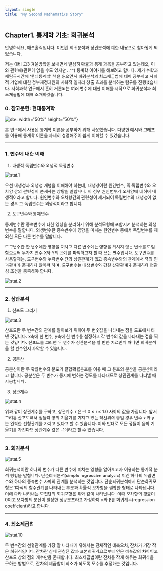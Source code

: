 ```yaml
---
layout: single
title: "My Second Mathematics Story"
---
```


## Chapter1. 통계학 기초: 회귀분석

안녕하세요, 매쓰홀릭입니다. 이번엔 회귀분석과 상관분석에 대한 내용으로 찾아뵙게 되었습니다. 

저는 예비 고3 겨울방학을 보내면서 열심히 확률과 통계 과목을 공부하고 있는데요, 이와 관련해(관련이 없을 수도 있지만 ..^^) 통계학 이야기를 해보려고 합니다. 제가 수학과제탐구시간에 ‘현대통계학’ 책을 읽으면서 회귀분석과 최소제곱법에 대해 공부하고 사회적 기업에 대한 정부재정지원의 사회적 일자리 창출 효과를 분석하는 탐구를 진행했습니다. 사회과학 연구에서 흔히 거론되는 여러 변수에 대한 이해를 시작으로 회귀분석과 최소제곱법에 대해 소개하겠습니다. 

### 0. 참고문헌: 현대통계학

![sb](/assets/images/sb.JPG){: width="50%" height="50%"}

본 연구에서 사용된 통계학 이론을 공부하기 위해 사용했습니다. 다양한 예시와 그래프를 이용해 통계학 이론을 자세히 설명해주어 쉽게 이해할 수 있었습니다.

---

### 1. 변수에 대한 이해

1. 내생적 독립변수와 외생적 독립변수


![stat.1](/assets/images/stat.1.PNG)

우선 내생성과 외생성 개념을 이해해야 하는데, 내생성이란 원인변수, 즉 독립변수와 오차항 간의 관련성이 존재하는 상황을 말합니다. 이 경우 원인변수가 오차항에 대하여 내생적이라고 합니다. 원인변수와 오차항간의 관련성이 제거되어 독립변수의 내생성이 없는 경우 그 독립변수는 외생적이라고 합니다. 



2. 도구변수와 통제변수

통제변수란 종속변수에 대한 영샹을 분리하기 위해 분석모형에 포함시켜 분석하는 외생변수를 말합니다. 외생변수란 종속변수에 영향을 미치는 원인변수 중에서 독립변수를 제외한 모든 다른 변수를 말합니다.



도구변수란 한 변수에만 영향을 끼치고 다른 변수에는 영향을 끼치지 않는 변수를 도입함으로써 두가지 변수 X와 Y의 관계를 파악하고자 할 때 쓰는 변수입니다. 도구변수를 사용할때는, 도구변수와 누락변수 간의 상관관계가 없고 종속변수와의 관계에서 역의 인과관계가 존재하지 않아야 하며. 도구변수는 내생변수와 강한 상관관계가 존재하여 연관성 조건을 충족해야 합니다.

![stat.2](/assets/images/stat.2.JPG)

---

### 2. 상관분석

1. 산포도 그리기

![stat.3](/assets/images/stat.3.JPG)

산포도란 두 변수간의 관계를 알아보기 위하여 두 변숫값을 나타내는 점을 도표에 나타낸 것입니다. x축에 한 변수, y축에 한 변수를 설정하고 각 변수의 값을 나타내는 점을 찍는 것입니다. 산포도를 그리면 두 변수가 상관분석을 할 만한 자료인지 아니면 회귀분석을 할 변수인지 파악할 수 있습니다.



2. 공분산

공분산이란 두 확률변수의 분포가 결합확률분포를 이룰 때 그 분포의 분산을 공분산이라고 합니다. 공분산은 두 변수가 동시에 변하는 정도를 나타내므로 상관관계를 나타낼 때 사용합니다. 



3. 상관계수

![stat.4](/assets/images/stat.4.JPG)

위과 같이 상관계수를 구하고, 상관계수 r 은 –1.0 ≤ r ≤ 1.0 사이의 값을 가집니다. 앞서 그려본 산포도에서 점들이 양의 기울기를 가지고 있는 직선위에 놓일 경우 변수 x 와 y는 완벽한 선형관계를 가지고 있다고 할 수 있습니다. 이와 반대로 모든 점들이 음의 기울기를 가진다면 상관계수 값은 -1이라고 할 수 있습니다. 

---

### 3. 회귀분석

![stat.5](/assets/images/stat.5.JPG)

회귀분석이란 하나의 변수가 다른 변수에 미치는 영향을 알아보고자 이용하는 통계적 분석 방법을 말합니다. 단순회귀분석(simple regression analysis) 이란 하나의 독립변수와 하나의 종속변수 사이의 관계를 분석하는 것입니다. 단순회귀분석에서 단순회귀모형은 1차식의 함수관계를 나타내는 부분과 확률적 오차항을 결합한 형태로 나타냅니다. 이에 따라 나타내는 모집단의 회귀모형은 위와 같이 나타납니다. 이때 오차항의 평균이 0이고 오차항의 분산이 일정한 정규분포라고 가정하며 α와 β를 회귀계수(regression coefficient)라고 합니다. 

---

### 4. 최소제곱법

![stat.10](/assets/images/stat.10.JPG)

두 변수간의 선형관계를 가장 잘 나타내기 위해서는 전체적인 예측오차, 잔차가 가장 작은 회귀식입니다. 잔차란 실제 관찰된 값과 표본회귀식으로부터 얻은 예측값의 차이이고 산포도 상의 점의 개수만큼 존재합니다. 최소제곱법이란 잔차를 작게 해주는 회귀식을 구하는 방법으로, 잔차의 제곱합이 최소가 되도록 모수를 추정하는 것입니다. 
